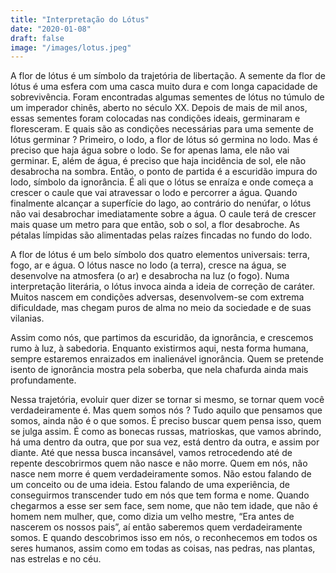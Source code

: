 ```yaml
---
title: "Interpretação do Lótus"
date: "2020-01-08"
draft: false
image: "/images/lotus.jpeg"
---
```


A flor de lótus é um símbolo da trajetória de libertação. A semente da flor de lótus é uma esfera com uma casca muito dura e com longa capacidade de sobrevivência. Foram encontradas algumas sementes de lótus no túmulo de um imperador chinês, aberto no século XX. Depois de mais de mil anos, essas sementes foram colocadas nas condições ideais, germinaram e floresceram. E quais são as condições necessárias para uma semente de lótus germinar ? Primeiro, o lodo, a flor de lótus só germina no lodo. Mas é preciso que haja água sobre o lodo. Se for apenas lama, ele não vai germinar. E, além de água, é preciso que haja incidência de sol, ele não desabrocha na sombra.
Então, o ponto de partida é a escuridão impura do lodo, símbolo da ignorância. É ali que o lótus se enraíza e onde começa a crescer o caule que vai atravessar o lodo e percorrer a água. Quando finalmente alcançar a superfície do lago, ao contrário do nenúfar, o lótus não vai desabrochar imediatamente sobre a água. O caule terá de crescer mais quase um metro para que então, sob o sol, a flor desabroche. As pétalas límpidas são alimentadas pelas raízes fincadas no fundo do lodo.

A flor de lótus é um belo símbolo dos quatro elementos universais: terra, fogo, ar e água. O lótus nasce no lodo (a terra), cresce na água, se desenvolve na atmosfera (o ar) e desabrocha na luz (o fogo). Numa interpretação literária, o lótus invoca ainda a ideia de correção de caráter. Muitos nascem em condições adversas, desenvolvem-se com extrema dificuldade, mas chegam puros de alma no meio da sociedade e de suas vilanias.

Assim como nós, que partimos da escuridão, da ignorância, e crescemos rumo à luz, à sabedoria. Enquanto existirmos aqui, nesta forma humana, sempre estaremos enraizados em inalienável ignorância. Quem se pretende isento de ignorância mostra pela soberba, que nela chafurda ainda mais profundamente.

Nessa trajetória, evoluir quer dizer se tornar si mesmo, se tornar quem você verdadeiramente é. Mas quem somos nós ? Tudo aquilo que pensamos que somos, ainda não é o que somos. É preciso buscar quem pensa isso, quem se julga assim. É como as bonecas russas, matrioskas, que vamos abrindo, há uma dentro da outra, que por sua vez, está dentro da outra, e assim por diante. Até que nessa busca incansável, vamos retrocedendo até de repente descobrirmos quem não nasce e não morre. Quem em nós, não nasce nem morre é quem verdadeiramente somos. Não estou falando de um conceito ou de uma ideia. Estou falando de uma experiência, de conseguirmos transcender tudo em nós que tem forma e nome. Quando chegarmos a esse ser sem face, sem nome, que não tem idade, que não é homem nem mulher, que, como dizia um velho mestre, “Era antes de nascerem os nossos pais”, aí então saberemos quem verdadeiramente somos. E quando descobrimos isso em nós, o reconhecemos em todos os seres humanos, assim como em todas as coisas, nas pedras, nas plantas, nas estrelas e no céu.
